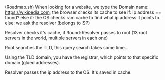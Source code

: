 (Roadmap.sh)
When looking for a website, we type the Domain name: https://wikipedia.com, the browser checks its cache to see 
if:
	ip address == found?
else if:
	the OS checks ram cache to find what ip address it points to.
else:
	we ask the resolver (belongs to ISP)

Resolver checks it's cache, if !found:
	Resolver passes to root (13 root servers in the world, multiple servers in each one)

Root searches the TLD, this query search takes some time... 

Using the TLD domain, you have the registrar, which points to that specific domain (glued addresses).

Resolver passes the ip address to the OS. It's saved in cache. 